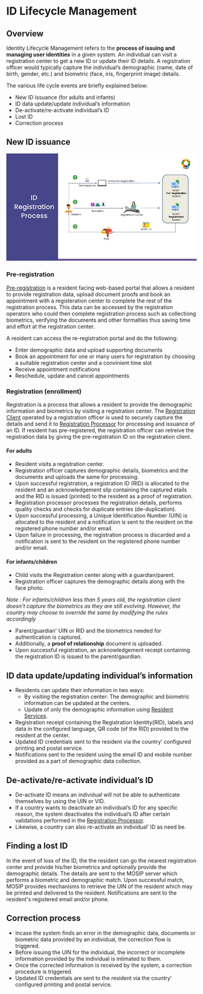 # ID Lifecycle Management

## Overview
Identity Lifecycle Management refers to the **process of issuing and managing user identities** in a given system. An individual can visit a registration center to get a new ID or update their ID details. A registration officer would typically capture the individual’s demographic (name, date of birth, gender, etc.) and biometric (face, iris, fingerprint image) details. 

The various life cycle events are briefly explained below:
* New ID issuance (for adults and infants)
* ID data update/update individual’s information
* De-activate/re-activate individual’s ID
* Lost ID
* Correction process

## New ID issuance 

![](_images/id-registration-process.jpg)

### Pre-registration
[Pre-registration](pre-registration.md) is a resident facing web-based portal that allows a resident to provide registration data, upload document proofs and book an appointment with a registeration center to complete the rest of the registration process.  This data can be accessed by the registration operators who could then complete registration process such as collectiong biometrics, verifying the documents and other formalties thus saving time and effort at the registration center.

A resident can access the re-registration portal and do the following:
* Enter demographic data and upload supporting documents
* Book an appointment for one or many users for registration by choosing a suitable registration center and a convinient time slot
* Receive appointment notifications
* Reschedule, update and cancel appointments


### Registration (enrollment)
Registration is a process that allows a resident to provide the demographic information and biometrics by visiting a registration center.  The [Registration Client](registration-client.md) operated by a registration officer is used to securely capture the details and send it to [Registration Processor](registration-processor.md) for processing and issuance of an ID.   If resident has pre-registered, the registration officer can retreive the registration data by giving the pre-registration ID on the registration client.

#### For adults
-    Resident visits a registration center.
-    Registration officer captures demographic details, biometrics and the documents and uploads the same for processing.
-    Upon successful registration, a registration ID (RID) is allocated to the resident and an acknowledgement slip containing the captured etails and the RID is issued (printed) to the resident as a proof of registration.  
-    Registration processor processes the registration details, performs quality checks and checks for duplicate entries (de-duplication).
-    Upon successful processing, a Unique Identification Number (UIN) is allocated to the resident and a notification is sent to the resident on the registered phone number and/or email. 
-    Upon failure in processing, the registration process is discarded and a notification is sent to the resident on the registered phone number and/or email.

#### For infants/children
-    Child visits the Registration center along with a guardian/parent.
-    Registration officer captures the demographic details along with the face photo.

_Note :  For infants/children less than 5 years old, the registration client doesn't capture the biometrics as they are still evolving.  However, the country may choose to override the same by modifying the rules accordingly_

-    Parent/guardian' UIN or RID and the biometrics needed for authentication is captured.
-    Additionally, a **proof of relationship** document is uploaded.
-    Upon successful registration, an acknowledgement receipt containing the registration ID is issued to the parent/gaurdian.

## ID data update/updating individual’s information
-    Residents can update their information in two ways:
        * By visiting the registration center: The demographic and biometric information can be updated at the centers.
        * Update of only the demographic information using [Resident Services](https://docs.mosip.io/1.2.0/modules/resident-services).
-  Registration receipt containing the Registration Identity(RID), labels and data in the configured language, QR code (of the RID) provided to the resident at the center.
-    Updated ID credentials sent to the resident via the country’ configured printing and postal service.
-    Notifications sent to the resident using the email ID and mobile number provided as a part of demographic data collection.

## De-activate/re-activate individual’s ID
-  De-activate ID means an individual will not be able to authenticate themselves by using the UIN or VID. 
-  If a country wants to deactivate an individual’s ID for any specific reason, the system deactivates the individual’s ID after certain validations performed in the [Registration Processor](registration-processor.md). 
- Likewise, a country can also re-activate an individual’ ID as need be.

## Finding a lost ID
In the event of loss of the ID, the the resident can go the nearest registration center and provide his/her biometrics and optionally provide the demographic details.   The details are sent to the MOSIP server which performs a biometric and demographic match.  Upon successful match, MOSIP provides mechanisms to retrieve the UIN of the resident which may be printed and delivered to the resident.
Notifications are sent to the resident's registered email and/or phone.

## Correction process
- Incase the system finds an error in the demographic data, documents or biometric data provided by an individual, the correction flow is triggered.
- Before issuing the UIN for the individual, the incorrect or incomplete information provided by the individual is intimated to them.
- Once the corrected information is received by the system, a correction procedure is triggered.
- Updated ID credentials are sent to the resident via the country’ configured printing and postal service.
   



